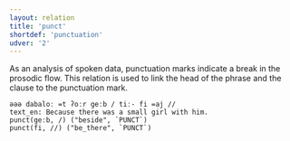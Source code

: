 ```yaml
---
layout: relation
title: 'punct'
shortdef: 'punctuation'
udver: '2'
---
```


As an analysis of spoken data, punctuation marks indicate a break in the prosodic flow. 
This relation is used to link the head of the phrase and the clause to the punctuation mark.

~~~ sdparse
əəə dabaloː =t ʔoːr geːb / tiː- fi =aj //
text_en: Because there was a small girl with him.
punct(geːb, /) ("beside", `PUNCT`)
punct(fi, //) ("be_there", `PUNCT`)
~~~

<!-- Interlanguage links updated St lis 3 20:59:09 CET 2021 -->
